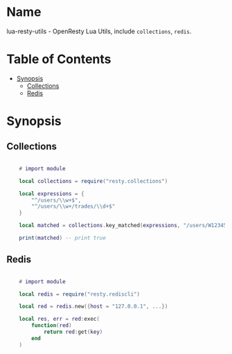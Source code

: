 # Name

lua-resty-utils - OpenResty Lua Utils, include `collections`, `redis`.

# Table of Contents

* [Synopsis](#synopsis)
  * [Collections](#collections)
  * [Redis](#redis)

# Synopsis

## Collections

```lua

    # import module

    local collections = require("resty.collections")

    local expressions = {
    	"^/users/\\w+$",
    	"^/users/\\w+/trades/\\d+$"
    }

    local matched = collections.key_matched(expressions, "/users/W1234567")

    print(matched) -- print true
```

## Redis

```lua

    # import module

    local redis = require("resty.rediscli")

    local red = redis.new({host = "127.0.0.1", ...})

    local res, err = red:exec(
        function(red)
            return red:get(key)
        end
    )
```
